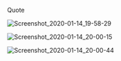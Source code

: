Quote

![Screenshot_2020-01-14_19-58-29](https://user-images.githubusercontent.com/46399363/72346562-d6216400-3708-11ea-8ab7-6c10c8138df7.png)

![Screenshot_2020-01-14_20-00-15](https://user-images.githubusercontent.com/46399363/72346563-d6b9fa80-3708-11ea-9718-8af75c8d0515.png)

![Screenshot_2020-01-14_20-00-44](https://user-images.githubusercontent.com/46399363/72346565-d6b9fa80-3708-11ea-8d7e-579ee3ab756f.png)
